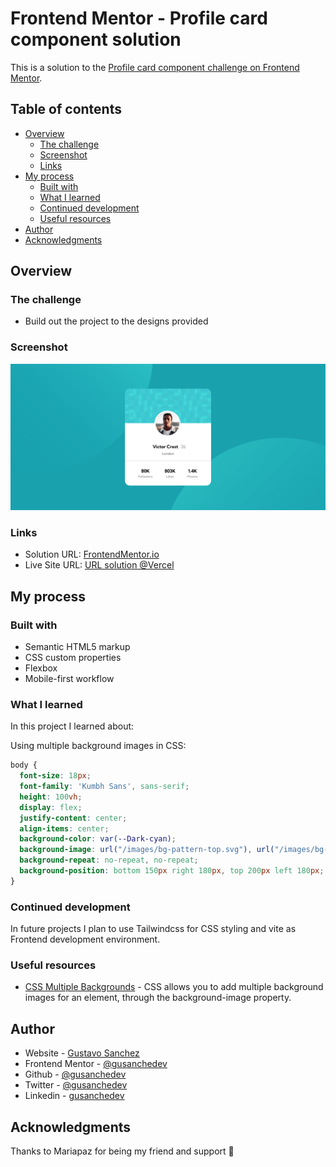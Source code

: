 # Frontend Mentor - Profile card component solution

This is a solution to the [Profile card component challenge on Frontend Mentor](https://www.frontendmentor.io/challenges/profile-card-component-cfArpWshJ).

## Table of contents

- [Overview](#overview)
  - [The challenge](#the-challenge)
  - [Screenshot](#screenshot)
  - [Links](#links)
- [My process](#my-process)
  - [Built with](#built-with)
  - [What I learned](#what-i-learned)
  - [Continued development](#continued-development)
  - [Useful resources](#useful-resources)
- [Author](#author)
- [Acknowledgments](#acknowledgments)


## Overview

### The challenge

- Build out the project to the designs provided

### Screenshot

![](design/Screenshot-Profile-card-component.png)


### Links

- Solution URL: [FrontendMentor.io](https://www.frontendmentor.io/solutions/profile-card-component-with-html-and-css-CBzXP0sVc)
- Live Site URL: [URL solution @Vercel](https://prj-04-profile-card-component-gusanchedev.vercel.app/)

## My process

### Built with

- Semantic HTML5 markup
- CSS custom properties
- Flexbox
- Mobile-first workflow

### What I learned

In this project I learned about:

Using multiple background images in CSS:
```css
body {
  font-size: 18px;
  font-family: 'Kumbh Sans', sans-serif;
  height: 100vh;
  display: flex;
  justify-content: center;
  align-items: center;
  background-color: var(--Dark-cyan);
  background-image: url("/images/bg-pattern-top.svg"), url("/images/bg-pattern-bottom.svg");
  background-repeat: no-repeat, no-repeat;
  background-position: bottom 150px right 180px, top 200px left 180px;
}
```

### Continued development

In future projects I plan to use Tailwindcss for CSS styling and vite as Frontend development environment.

### Useful resources

- [CSS Multiple Backgrounds](https://www.w3schools.com/css/css3_backgrounds.asp) - CSS allows you to add multiple background images for an element, through the background-image property.

## Author

- Website - [Gustavo Sanchez](https://www.gusanche.dev)
- Frontend Mentor - [@gusanchedev](https://www.frontendmentor.io/profile/gusanchedev)
- Github - [@gusanchedev](https://www.github.com/gusanchedev)
- Twitter - [@gusanchedev](https://www.twitter.com/gusanchedev)
- Linkedin - [gusanchedev](https://www.linkedin.com/in/gusanchedev/)

## Acknowledgments


Thanks to Mariapaz for being my friend and support 💙